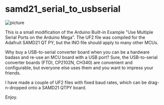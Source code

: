 # samd21_serial_to_usbserial
![picture](https://cdn-learn.adafruit.com/guides/cropped_images/000/003/313/medium640/QTRP_top_angle_guide.jpg)

This is a small modification of the Arduino Built-in Example "Use Multiple Serial Ports on the Arduino Mega". The UF2 file was compiled for the Adafruit SAMD21 QT PY, but the INO file should apply to many other MCUs.


Why buy a USB-to-serial converter board when you can be a hardware badass and re-use an MCU board with a USB port? Sure, the USB-to-serial converter boards (FTDI, CP2102N, CH340) are convenient and configurable, but everyone else uses them and you want to impress your friends.

I have made a couple of UF2 files with fixed baud rates, which can be drag-n-dropped onto a SAMD21 QTPY board.

Enjoy.
